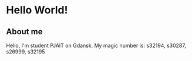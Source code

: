 # Hello World!
## About me

Hello, I'm student PJAIT on Gdansk. My magic number is: s32194, s30287, s26999, s32195
